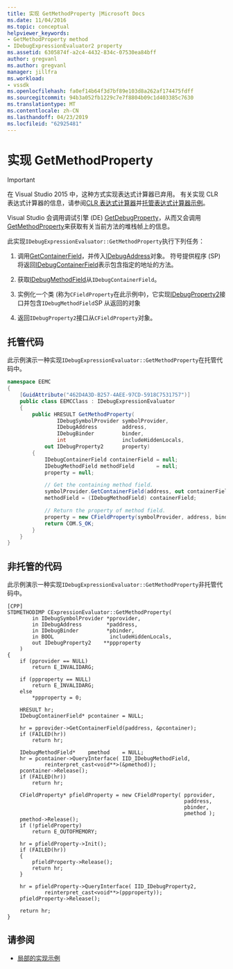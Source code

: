 ```yaml
---
title: 实现 GetMethodProperty |Microsoft Docs
ms.date: 11/04/2016
ms.topic: conceptual
helpviewer_keywords:
- GetMethodProperty method
- IDebugExpressionEvaluator2 property
ms.assetid: 6305874f-a2c4-4432-834c-07530ea84bff
author: gregvanl
ms.author: gregvanl
manager: jillfra
ms.workload:
- vssdk
ms.openlocfilehash: fa0ef14b64f3d7bf89e103d8a262af174475fdff
ms.sourcegitcommit: 94b3a052fb1229c7e7f8804b09c1d403385c7630
ms.translationtype: MT
ms.contentlocale: zh-CN
ms.lasthandoff: 04/23/2019
ms.locfileid: "62925481"
---
```

# <a name="implement-getmethodproperty"></a>实现 GetMethodProperty
> [!IMPORTANT]
> 在 Visual Studio 2015 中，这种方式实现表达式计算器已弃用。 有关实现 CLR 表达式计算器的信息，请参阅[CLR 表达式计算器](https://github.com/Microsoft/ConcordExtensibilitySamples/wiki/CLR-Expression-Evaluators)并[托管表达式计算器示例](https://github.com/Microsoft/ConcordExtensibilitySamples/wiki/Managed-Expression-Evaluator-Sample)。

Visual Studio 会调用调试引擎 (DE) [GetDebugProperty](../../extensibility/debugger/reference/idebugstackframe2-getdebugproperty.md)，从而又会调用[GetMethodProperty](../../extensibility/debugger/reference/idebugexpressionevaluator-getmethodproperty.md)来获取有关当前方法的堆栈帧上的信息。

此实现`IDebugExpressionEvaluator::GetMethodProperty`执行下列任务：

1. 调用[GetContainerField](../../extensibility/debugger/reference/idebugsymbolprovider-getcontainerfield.md)，并传入[IDebugAddress](../../extensibility/debugger/reference/idebugaddress.md)对象。 符号提供程序 (SP) 将返回[IDebugContainerField](../../extensibility/debugger/reference/idebugcontainerfield.md)表示包含指定的地址的方法。

2. 获取[IDebugMethodField](../../extensibility/debugger/reference/idebugmethodfield.md)从`IDebugContainerField`。

3. 实例化一个类 (称为`CFieldProperty`在此示例中)，它实现[IDebugProperty2](../../extensibility/debugger/reference/idebugproperty2.md)接口并包含`IDebugMethodField`SP 从返回的对象

4. 返回`IDebugProperty2`接口从`CFieldProperty`对象。

## <a name="managed-code"></a>托管代码
此示例演示一种实现`IDebugExpressionEvaluator::GetMethodProperty`在托管代码中。

```csharp
namespace EEMC
{
    [GuidAttribute("462D4A3D-B257-4AEE-97CD-5918C7531757")]
    public class EEMCClass : IDebugExpressionEvaluator
    {
        public HRESULT GetMethodProperty(
                IDebugSymbolProvider symbolProvider,
                IDebugAddress        address,
                IDebugBinder         binder,
                int                  includeHiddenLocals,
            out IDebugProperty2      property)
        {
            IDebugContainerField containerField = null;
            IDebugMethodField methodField       = null;
            property = null;

            // Get the containing method field.
            symbolProvider.GetContainerField(address, out containerField);
            methodField = (IDebugMethodField) containerField;

            // Return the property of method field.
            property = new CFieldProperty(symbolProvider, address, binder, methodField);
            return COM.S_OK;
        }
    }
}
```

## <a name="unmanaged-code"></a>非托管的代码
此示例演示一种实现`IDebugExpressionEvaluator::GetMethodProperty`非托管代码中。

```
[CPP]
STDMETHODIMP CExpressionEvaluator::GetMethodProperty(
        in IDebugSymbolProvider *pprovider,
        in IDebugAddress        *paddress,
        in IDebugBinder         *pbinder,
        in BOOL                  includeHiddenLocals,
        out IDebugProperty2    **ppproperty
    )
{
    if (pprovider == NULL)
        return E_INVALIDARG;

    if (ppproperty == NULL)
        return E_INVALIDARG;
    else
        *ppproperty = 0;

    HRESULT hr;
    IDebugContainerField* pcontainer = NULL;

    hr = pprovider->GetContainerField(paddress, &pcontainer);
    if (FAILED(hr))
        return hr;

    IDebugMethodField*    pmethod    = NULL;
    hr = pcontainer->QueryInterface( IID_IDebugMethodField,
            reinterpret_cast<void**>(&pmethod));
    pcontainer->Release();
    if (FAILED(hr))
        return hr;

    CFieldProperty* pfieldProperty = new CFieldProperty( pprovider,
                                                         paddress,
                                                         pbinder,
                                                         pmethod );
    pmethod->Release();
    if (!pfieldProperty)
        return E_OUTOFMEMORY;

    hr = pfieldProperty->Init();
    if (FAILED(hr))
    {
        pfieldProperty->Release();
        return hr;
    }

    hr = pfieldProperty->QueryInterface( IID_IDebugProperty2,
            reinterpret_cast<void**>(ppproperty));
    pfieldProperty->Release();

    return hr;
}
```

## <a name="see-also"></a>请参阅
- [局部的实现示例](../../extensibility/debugger/sample-implementation-of-locals.md)
